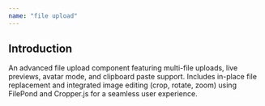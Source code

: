 ```yaml
---
name: "file upload"
---
```


## Introduction 
An advanced file upload component featuring multi-file uploads, live previews, avatar mode, and clipboard paste support. Includes in-place file replacement and integrated image editing (crop, rotate, zoom) using FilePond and Cropper.js for a seamless user experience.